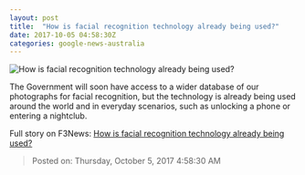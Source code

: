 ```yaml
---
layout: post
title:  "How is facial recognition technology already being used?"
date: 2017-10-05 04:58:30Z
categories: google-news-australia
---
```


![How is facial recognition technology already being used?](http://www.abc.net.au/news/image/5303006-1x1-700x700.jpg)

The Government will soon have access to a wider database of our photographs for facial recognition, but the technology is already being used around the world and in everyday scenarios, such as unlocking a phone or entering a nightclub.


Full story on F3News: [How is facial recognition technology already being used?](http://www.f3nws.com/n/CKtUaC)

> Posted on: Thursday, October 5, 2017 4:58:30 AM
